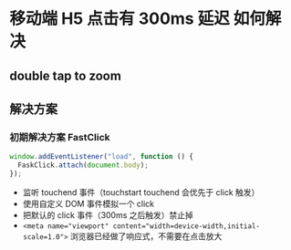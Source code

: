 # 移动端 H5 点击有 300ms 延迟 如何解决

## double tap to zoom

## 解决方案

### 初期解决方案 FastClick

```js
window.addEventListener("load", function () {
  FaskClick.attach(document.body);
});
```

- 监听 touchend 事件（touchstart touchend 会优先于 click 触发）
- 使用自定义 DOM 事件模拟一个 click
- 把默认的 click 事件（300ms 之后触发）禁止掉
- `<meta name="viewport" content="width=device-width,initial-scale=1.0">` 浏览器已经做了响应式，不需要在点击放大
